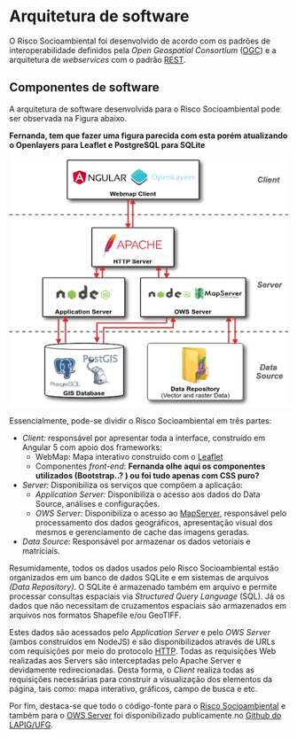 # Arquitetura de software

O Risco Socioambiental foi desenvolvido de acordo com os padrões de interoperabilidade definidos pela *Open Geospatial Consortium* ([OGC](https://www.ogc.org/)) e a arquitetura de *webservices* com o padrão [REST](https://pt.wikipedia.org/wiki/REST).

## Componentes de software

A arquitetura de software desenvolvida para o Risco Socioambiental pode ser observada na Figura abaixo.

**Fernanda, tem que fazer uma figura parecida com esta porém atualizando o Openlayers para Leaflet e PostgreSQL para SQLite**

![Arquitetura Risco Socioambiental.](imgs/02/softArch.png)

Essencialmente, pode-se dividir o Risco Socioambiental em três partes:

+ *Client:* responsável por apresentar toda a interface, construído em Angular 5 com apoio dos frameworks:
  - WebMap: Mapa interativo construído com o [Leaflet](https://leafletjs.com/)
  - Componentes *front-end*: **Fernanda olhe aqui os componentes utilizados (Bootstrap..? ) ou foi tudo apenas com CSS puro?**
+ *Server:* Disponibiliza os serviços que compõem a aplicação:
  - *Application Server:* Disponibiliza o acesso aos dados do Data Source, análises e configurações.
  - *OWS Server*: Disponibiliza o acesso ao [MapServer](https://mapserver.org/), responsável pelo processamento dos dados geográficos, apresentação visual dos mesmos e gerenciamento de cache das imagens geradas.
+ *Data Source*: Responsável por armazenar os dados vetoriais e matriciais.

Resumidamente, todos os dados usados pelo Risco Socioambiental estão organizados em um banco de dados SQLite e em sistemas de arquivos *(Data Repository)*. O SQLite é armazenado também em arquivo e permite processar consultas espaciais via *Structured Query Language* (SQL). Já os dados que não necessitam de cruzamentos espaciais são armazenados em arquivos nos formatos Shapefile e/ou GeoTIFF.

Estes dados são acessados pelo *Application Server* e pelo *OWS Server* (ambos construídos em NodeJS) e são disponibilizados através de URLs com requisições por meio do protocolo [HTTP](https://pt.wikipedia.org/wiki/Hypertext_Transfer_Protocol). Todas as requisições Web realizadas aos Servers são interceptadas pelo Apache Server e devidamente redirecionadas. Desta forma, o *Client* realiza todas as requisições necessárias para construir a visualização dos elementos da página, tais como: mapa interativo, gráficos, campo de busca e etc.

Por fim, destaca-se que todo o código-fonte para o [Risco Socioambiental](https://github.com/lapig-ufg/riscosocioambiental) e também para o [OWS Server](https://github.com/lapig-ufg/lapig-maps) foi disponibilizado publicamente no [Github do LAPIG/UFG](https://github.com/lapig-ufg/).
